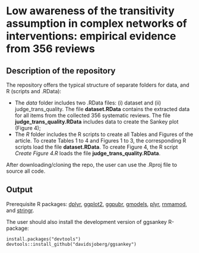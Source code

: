 # Low awareness of the transitivity assumption in complex networks of interventions: empirical evidence from 356 reviews


## Description of the repository

The repository offers the typical structure of separate folders for data, and R (scripts and .RData):
* The _data_ folder includes two .RData files: (i) dataset and (ii) judge_trans_quality. The file __dataset.RData__ contains the extracted data for all items from the collected 356 systematic reviews. The file __judge_trans_quality.RData__ includes data to create the Sankey plot (Figure 4);
* The _R_ folder includes the R scripts to create all Tables and Figures of the article. To create Tables 1 to 4 and Figures 1 to 3, the corresponding R scripts load the file __dataset.RData__. To create Figure 4, the R script _Create Figure 4.R_ loads the file __judge_trans_quality.RData__.<br>

After downloading/cloning the repo, the user can use the .Rproj file to source all code.

## Output 

Prerequisite R packages: [dplyr](https://CRAN.R-project.org/package=dplyr),
[ggplot2](https://cran.r-project.org/web/packages/ggplot2/index.html), [ggpubr](https://CRAN.R-project.org/package=ggpubr),
[gmodels](https://CRAN.R-project.org/package=gmodels),
[plyr](https://CRAN.R-project.org/package=plyr),
[rnmamod](https://CRAN.R-project.org/package=rnmamod), and
[stringr](https://CRAN.R-project.org/package=stringr).

The user should also install the development version of ggsankey R-package:

    install.packages("devtools")
    devtools::install_github("davidsjoberg/ggsankey")
